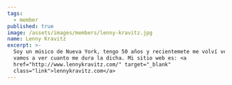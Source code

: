 ```yaml
---
tags:
  - member
published: true
image: /assets/images/members/lenny-kravitz.jpg
name: Lenny Kravitz
excerpt: >-
  Soy un músico de Nueva York, tengo 50 años y recientemete me volví vegano,
  vamos a ver cuanto me dura la dicha. Mi sitio web es: <a
  href="http://www.lennykravitz.com/" target="_blank"
  class="link">lennykravitz.com</a>
---
```

